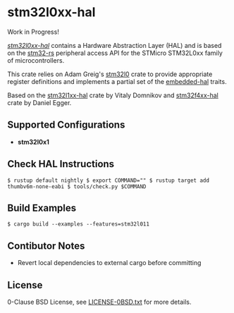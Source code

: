 stm32l0xx-hal
=============

Work in Progress!

[_stm32l0xx-hal_](https://github.com/stm32-rs/stm32l0xx-hal) contains a Hardware Abstraction Layer (HAL) and is based on the [stm32-rs](https://github.com/stm32-rs/stm32-rs) peripheral access API for the STMicro STM32L0xx family of microcontrollers.

This crate relies on Adam Greig's [stm32l0](https://crates.io/crates/stm32l0) crate to provide appropriate register definitions and implements a partial set of the [embedded-hal](https://github.com/rust-embedded/embedded-hal) traits.

Based on the [stm32l1xx-hal](https://github.com/stm32-rs/stm32l1xx-hal) crate by Vitaly Domnikov and [stm32f4xx-hal](https://github.com/stm32-rs/stm32f4xx-hal) crate by Daniel Egger.


Supported Configurations
------------------------

* __stm32l0x1__


Check HAL Instructions
---------

`
$ rustup default nightly
$ export COMMAND=""
$ rustup target add thumbv6m-none-eabi
$ tools/check.py $COMMAND
`

Build Examples
---------

`
$ cargo build --examples --features=stm32l011
`

Contibutor Notes
---------

- Revert local dependencies to external cargo before committing

License
-------

0-Clause BSD License, see [LICENSE-0BSD.txt](LICENSE-0BSD.txt) for more details.